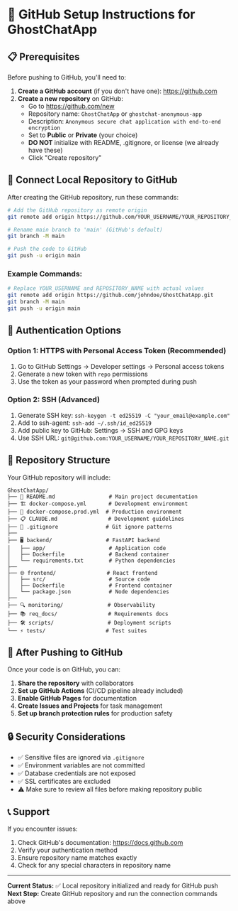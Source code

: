 # 🚀 GitHub Setup Instructions for GhostChatApp

## 📋 Prerequisites
Before pushing to GitHub, you'll need to:

1. **Create a GitHub account** (if you don't have one): https://github.com
2. **Create a new repository** on GitHub:
   - Go to https://github.com/new
   - Repository name: `GhostChatApp` or `ghostchat-anonymous-app`
   - Description: `Anonymous secure chat application with end-to-end encryption`
   - Set to **Public** or **Private** (your choice)
   - **DO NOT** initialize with README, .gitignore, or license (we already have these)
   - Click "Create repository"

## 🔗 Connect Local Repository to GitHub

After creating the GitHub repository, run these commands:

```bash
# Add the GitHub repository as remote origin
git remote add origin https://github.com/YOUR_USERNAME/YOUR_REPOSITORY_NAME.git

# Rename main branch to 'main' (GitHub's default)
git branch -M main

# Push the code to GitHub
git push -u origin main
```

### Example Commands:
```bash
# Replace YOUR_USERNAME and REPOSITORY_NAME with actual values
git remote add origin https://github.com/johndoe/GhostChatApp.git
git branch -M main
git push -u origin main
```

## 🔐 Authentication Options

### Option 1: HTTPS with Personal Access Token (Recommended)
1. Go to GitHub Settings → Developer settings → Personal access tokens
2. Generate a new token with `repo` permissions
3. Use the token as your password when prompted during push

### Option 2: SSH (Advanced)
1. Generate SSH key: `ssh-keygen -t ed25519 -C "your_email@example.com"`
2. Add to ssh-agent: `ssh-add ~/.ssh/id_ed25519`
3. Add public key to GitHub: Settings → SSH and GPG keys
4. Use SSH URL: `git@github.com:YOUR_USERNAME/YOUR_REPOSITORY_NAME.git`

## 📁 Repository Structure
Your GitHub repository will include:

```
GhostChatApp/
├── 🎯 README.md                 # Main project documentation
├── 🏗️ docker-compose.yml       # Development environment
├── 🚀 docker-compose.prod.yml  # Production environment
├── 📋 CLAUDE.md                # Development guidelines
├── 🔧 .gitignore               # Git ignore patterns
├── 
├── 🖥️ backend/                 # FastAPI backend
│   ├── app/                    # Application code
│   ├── Dockerfile              # Backend container
│   └── requirements.txt        # Python dependencies
├── 
├── 🌐 frontend/                # React frontend
│   ├── src/                    # Source code
│   ├── Dockerfile              # Frontend container
│   └── package.json            # Node dependencies
├── 
├── 🔍 monitoring/              # Observability
├── 📚 req_docs/                # Requirements docs
├── 🛠️ scripts/                 # Deployment scripts
└── ⚡ tests/                   # Test suites
```

## 🎉 After Pushing to GitHub

Once your code is on GitHub, you can:

1. **Share the repository** with collaborators
2. **Set up GitHub Actions** (CI/CD pipeline already included)
3. **Enable GitHub Pages** for documentation
4. **Create Issues and Projects** for task management
5. **Set up branch protection rules** for production safety

## 🔒 Security Considerations

- ✅ Sensitive files are ignored via `.gitignore`
- ✅ Environment variables are not committed
- ✅ Database credentials are not exposed
- ✅ SSL certificates are excluded
- ⚠️ Make sure to review all files before making repository public

## 📞 Support

If you encounter issues:
1. Check GitHub's documentation: https://docs.github.com
2. Verify your authentication method
3. Ensure repository name matches exactly
4. Check for any special characters in repository name

---

**Current Status:** ✅ Local repository initialized and ready for GitHub push
**Next Step:** Create GitHub repository and run the connection commands above
